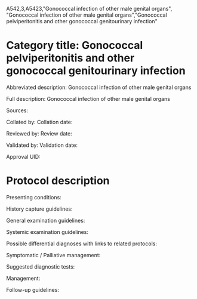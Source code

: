 A542,3,A5423,"Gonococcal infection of other male genital organs", "Gonococcal infection of other male genital organs","Gonococcal pelviperitonitis and other gonococcal genitourinary infection"
# Category title: Gonococcal pelviperitonitis and other gonococcal genitourinary infection

Abbreviated description: Gonococcal infection of other male genital organs

Full description: Gonococcal infection of other male genital organs

Sources:

Collated by:
Collation date:

Reviewed by:
Review date:

Validated by:
Validation date:

Approval UID:

# Protocol description

Presenting conditions:

History capture guidelines:

General examination guidelines:

Systemic examination guidelines:

Possible differential diagnoses with links to related protocols:

Symptomatic / Palliative management:

Suggested diagnostic tests:

Management:

Follow-up guidelines:
